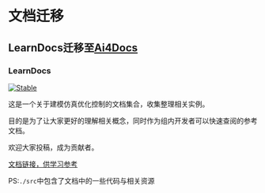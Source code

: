 # 文档迁移

## LearnDocs迁移至[Ai4Docs](https://ai4energy.github.io/Ai4EDocs/dev/)

### LearnDocs

[![Stable](https://img.shields.io/badge/docs-stable-blue.svg)](https://jake484.github.io/LearnDocs/dev/)

这是一个关于建模仿真优化控制的文档集合，收集整理相关实例。

目的是为了让大家更好的理解相关概念，同时作为组内开发者可以快速查阅的参考文档。

欢迎大家投稿，成为贡献者。

[文档链接，供学习参考](https://jake484.github.io/LearnDocs/)

PS:`./src`中包含了文档中的一些代码与相关资源
